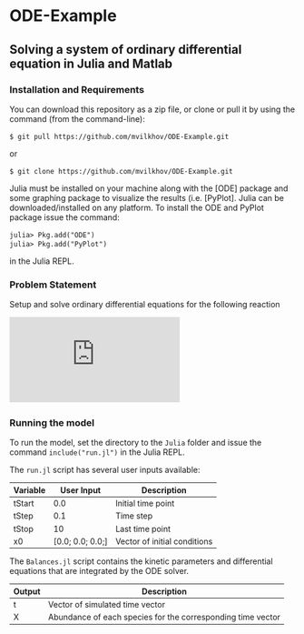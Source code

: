 # ODE-Example

## Solving a system of ordinary differential equation in Julia and Matlab

### Installation and Requirements
You can download this repository as a zip file, or clone or pull it by using the command (from the command-line):

	$ git pull https://github.com/mvilkhov/ODE-Example.git

or

	$ git clone https://github.com/mvilkhov/ODE-Example.git

Julia must be installed on your machine along with the [ODE] package and some graphing package to visualize the results (i.e. [PyPlot]. Julia can be downloaded/installed on any platform. To install the ODE and PyPlot package issue the command:

  	julia> Pkg.add("ODE")
    julia> Pkg.add("PyPlot")

in the Julia REPL.

### Problem Statement
Setup and solve ordinary differential equations for the following reaction

![alt text](https://github.com/mvilkhov/ODE-Example/blob/master/ODE_example.pdf)



### Running the model
To run the model, set the directory to the ``Julia`` folder and issue the command ``include("run.jl")`` in the Julia REPL.

The ``run.jl`` script has several user inputs available:

Variable | User Input | Description
--- | --- | ---
tStart | 0.0 | Initial time point
tStep	| 0.1 | Time step
tStop	| 10 | Last time point
x0 | [0.0; 0.0; 0.0;] | Vector of initial conditions

The ``Balances.jl`` script contains the kinetic parameters and differential equations that are integrated by the ODE solver. 

Output | Description
--- | ---
t | Vector of simulated time vector
X | Abundance of each species for the corresponding time vector
